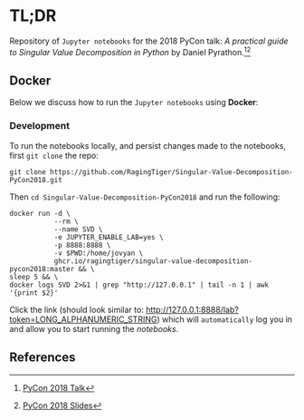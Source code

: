 # TL;DR
Repository of `Jupyter notebooks` for the 2018 PyCon talk:
*A practical guide to Singular Value Decomposition in Python* by Daniel
Pyrathon.[^1][^2]

## Docker
Below we discuss how to run the `Jupyter notebooks` using **Docker**:

### Development
To run the notebooks locally, and persist changes made to the notebooks, first
`git clone` the repo:
```
git clone https://github.com/RagingTiger/Singular-Value-Decomposition-PyCon2018.git
```
Then `cd Singular-Value-Decomposition-PyCon2018` and run the following:
```
docker run -d \
           --rm \
           --name SVD \
           -e JUPYTER_ENABLE_LAB=yes \
           -p 8888:8888 \
           -v $PWD:/home/jovyan \
           ghcr.io/ragingtiger/singular-value-decomposition-pycon2018:master && \
sleep 5 && \
docker logs SVD 2>&1 | grep "http://127.0.0.1" | tail -n 1 | awk '{print $2}'
```
Click the link (should look similar to:
http://127.0.0.1:8888/lab?token=LONG_ALPHANUMERIC_STRING) which will
`automatically` log you in and allow you to start running the *notebooks*.

## References
[^1]: [PyCon 2018 Talk](https://youtu.be/d7iIb_XVkZs)
[^2]: [PyCon 2018 Slides](https://speakerdeck.com/pycon2018/daniel-pyrathon-a-practical-guide-to-singular-value-decomposition-in-python)
